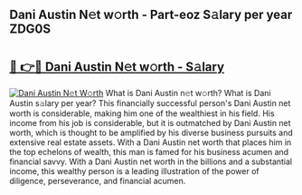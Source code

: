 ## Dani Austin N𝚎t w𝚘rth - Part-eoz S𝚊lary per year ZDG0S

# <h2><a href="http://gc1iehg.nevu.top/?p=Dani+Austin">🔗 👉🔴 Dani Austin N𝚎t w𝚘rth - S𝚊lary</a></h2>

[![Dani Austin N𝚎t W𝚘rth](https://i.imgur.com/Oavwk0R.jpeg)](http://gc1iehg.nevu.top/?p=Dani+Austin)
What is Dani Austin n𝚎t w𝚘rth? What is Dani Austin s𝚊lary per year?
This financially successful person's Dani Austin net worth is considerable, making him one of the wealthiest in his field. His income from his job is considerable, but it is outmatched by Dani Austin net worth, which is thought to be amplified by his diverse business pursuits and extensive real estate assets. With a Dani Austin net worth that places him in the top echelons of wealth, this man is famed for his business acumen and financial savvy. With a Dani Austin net worth in the billions and a substantial income, this wealthy person is a leading illustration of the power of diligence, perseverance, and financial acumen.
